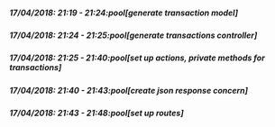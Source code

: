 
##### 17/04/2018: 21:19 - 21:24:pool[generate transaction model]

##### 17/04/2018: 21:24 - 21:25:pool[generate transactions controller]

##### 17/04/2018: 21:25 - 21:40:pool[set up actions, private methods for transactions]

##### 17/04/2018: 21:40 - 21:43:pool[create json response concern]

##### 17/04/2018: 21:43 - 21:48:pool[set up routes]
